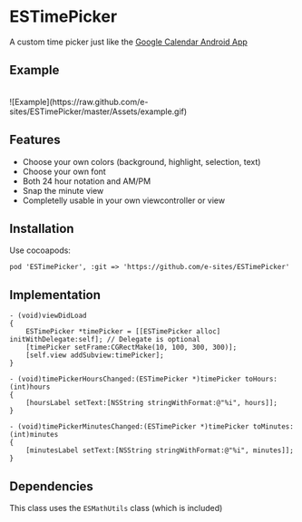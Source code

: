 ESTimePicker
============

A custom time picker just like the [Google Calendar Android App](https://www.google.nl/search?q=google+calendar+time+picker&espv=210&es_sm=91&source=lnms&tbm=isch&sa=X&ei=hXPeUsHwLuLCyQOP_YHICg&ved=0CAkQ_AUoAQ&biw=1756&bih=1047)

## Example
<br>
![Example](https://raw.github.com/e-sites/ESTimePicker/master/Assets/example.gif)


## Features

- Choose your own colors (background, highlight, selection, text)
- Choose your own font
- Both 24 hour notation and AM/PM
- Snap the minute view
- Completelly usable in your own viewcontroller or view

## Installation
Use cocoapods:

	pod 'ESTimePicker', :git => 'https://github.com/e-sites/ESTimePicker'

## Implementation

	- (void)viewDidLoad
	{
    	ESTimePicker *timePicker = [[ESTimePicker alloc] initWithDelegate:self]; // Delegate is optional
    	[timePicker setFrame:CGRectMake(10, 100, 300, 300)];
    	[self.view addSubview:timePicker];
	}
	
	- (void)timePickerHoursChanged:(ESTimePicker *)timePicker toHours:(int)hours
	{
    	[hoursLabel setText:[NSString stringWithFormat:@"%i", hours]];
	}

	- (void)timePickerMinutesChanged:(ESTimePicker *)timePicker toMinutes:(int)minutes
	{
    	[minutesLabel setText:[NSString stringWithFormat:@"%i", minutes]];
	}
    
## Dependencies
This class uses the `ESMathUtils` class (which is included)